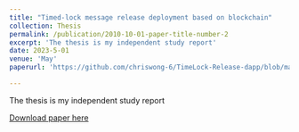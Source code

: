 ```yaml
---
title: "Timed-lock message release deployment based on blockchain"
collection: Thesis
permalink: /publication/2010-10-01-paper-title-number-2
excerpt: 'The thesis is my independent study report'
date: 2023-5-01
venue: 'May'
paperurl: 'https://github.com/chriswong-6/TimeLock-Release-dapp/blob/main/Independent_Study.pdf'

---
```

The thesis is my independent study report

[Download paper here](https://github.com/chriswong-6/TimeLock-Release-dapp/blob/main/Independent_Study.pdf)

